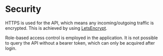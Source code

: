 # Security

HTTPS is used for the API, which means any incoming/outgoing traffic is encrypted. This is achieved by using
[LetsEncrypt](https://letsencrypt.org/).

Role-based access control is employed in the application. It is not possible to query the API without a bearer token,
which can only be acquired after login.
